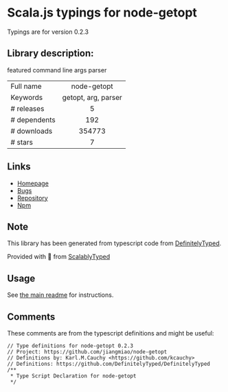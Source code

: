 
# Scala.js typings for node-getopt

Typings are for version 0.2.3

## Library description:
featured command line args parser

|                    |                 |
| ------------------ | :-------------: |
| Full name          | node-getopt |
| Keywords           | getopt, arg, parser |
| # releases         | 5 |
| # dependents       | 192 |
| # downloads        | 354773 |
| # stars            | 7 |

## Links
- [Homepage](https://github.com/jiangmiao/node-getopt)
- [Bugs](https://github.com/jiangmiao/node-getopt/issues)
- [Repository](https://github.com/jiangmiao/node-getopt)
- [Npm](https://www.npmjs.com/package/node-getopt)
    


## Note
This library has been generated from typescript code from [DefinitelyTyped](https://definitelytyped.org).

Provided with :purple_heart: from [ScalablyTyped](https://github.com/oyvindberg/ScalablyTyped)

## Usage
See [the main readme](../../readme.md) for instructions.

## Comments

These comments are from the typescript definitions and might be useful:
```
// Type definitions for node-getopt 0.2.3
// Project: https://github.com/jiangmiao/node-getopt
// Definitions by: Karl.M.Cauchy <https://github.com/kcauchy>
// Definitions: https://github.com/DefinitelyTyped/DefinitelyTyped
/**
 * Type Script Declaration for node-getopt
 */



```

